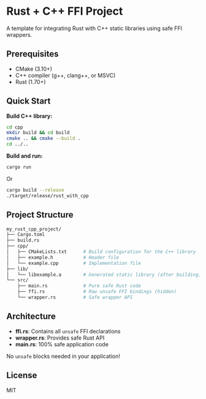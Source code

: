 # Rust + C++ FFI Project

A template for integrating Rust with C++ static libraries using safe FFI wrappers.

## Prerequisites

- CMake (3.10+)
- C++ compiler (g++, clang++, or MSVC)
- Rust (1.70+)

## Quick Start

**Build C++ library:**
```bash
cd cpp
mkdir build && cd build
cmake .. && cmake --build .
cd ../..
```

**Build and run:**
```bash
cargo run
```

Or

```bash
cargo build --release
./target/release/rust_with_cpp
```

## Project Structure

```bash
my_rust_cpp_project/
├── Cargo.toml
├── build.rs
├── cpp/
│   ├── CMakeLists.txt      # Build configuration for the C++ library
│   ├── example.h           # Header file
│   └── example.cpp         # Implementation file
├── lib/
│   └── libexample.a        # Generated static library (after building)
└── src/
    ├── main.rs             # Pure safe Rust code
    ├── ffi.rs              # Raw unsafe FFI bindings (hidden)
    └── wrapper.rs          # Safe wrapper API
```

## Architecture

- **ffi.rs**: Contains all `unsafe` FFI declarations
- **wrapper.rs**: Provides safe Rust API
- **main.rs**: 100% safe application code

No `unsafe` blocks needed in your application!

## License

MIT
